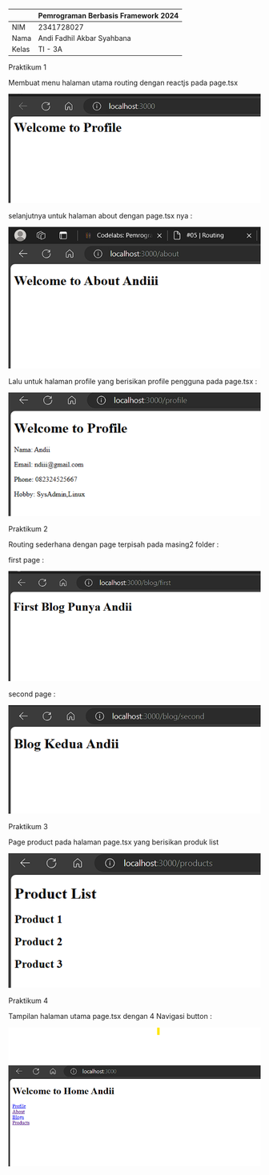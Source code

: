 |  | Pemrograman Berbasis Framework 2024 |
|--|--|
| NIM |  2341728027|
| Nama |  Andi Fadhil Akbar Syahbana |
| Kelas | TI - 3A |

Praktikum 1

Membuat menu halaman utama routing dengan reactjs pada page.tsx

![week4](image/week%205,%201.png)

selanjutnya untuk halaman about dengan page.tsx nya :

![week4](image/week%205,%202.png)

Lalu untuk halaman profile yang berisikan profile pengguna pada page.tsx :

![week4](image/week%205,%207.png)

Praktikum 2

Routing sederhana dengan page terpisah pada masing2 folder :

first page :

![week4](image/week%205,%203.png)

second page :

![week4](image/week%205,%204.png)

Praktikum 3 

Page product pada halaman page.tsx yang berisikan produk list 

![week4](image/week%205,%205.png)

Praktikum 4

Tampilan halaman utama page.tsx dengan 4 Navigasi button :

![week4](image/week%205,%206.png)